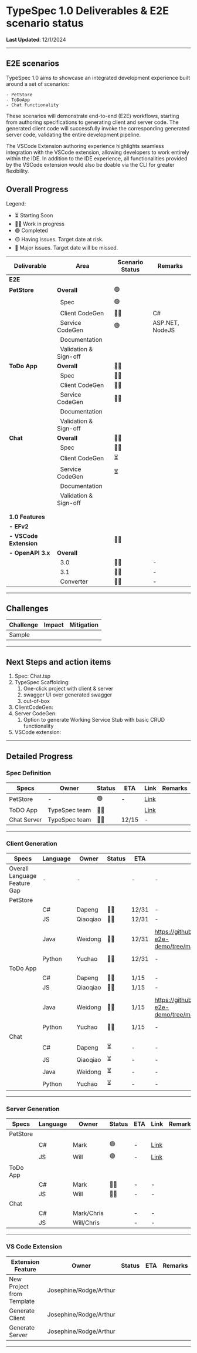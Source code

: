 # TypeSpec 1.0 Deliverables & E2E scenario status

**Last Updated**: 12/1/2024

---

## E2E scenarios

TypeSpec 1.0 aims to showcase an integrated development experience built around a set of scenarios:

    - PetStore
    - ToDoApp
    - Chat Functionality

These scenarios will demonstrate end-to-end (E2E) workflows, starting from authoring specifications to generating client and server code. The generated client code will successfully invoke the corresponding generated server code, validating the entire development pipeline.

The VSCode Extension authoring experience highlights seamless integration with the VSCode extension, allowing developers to work entirely within the IDE. In addition to the IDE experience, all functionalities provided by the VSCode extension would also be doable via the CLI for greater flexibility.

## Overall Progress

Legend:

- :hourglass_flowing_sand: Starting Soon
- :running_man: Work in progress
- :green_circle: Completed
- :yellow_circle: Having issues. Target date at risk.
- :red_circle: Major issues. Target date will be missed.

| **Deliverable**        | **Area**                          | **Scenario Status**      | **Remarks**     |
| ---------------------- | --------------------------------- | ------------------------ | --------------- |
| **E2E**                |                                   |                          |                 |
| **PetStore**           | **Overall**                       | :green_circle:           |                 |
|                        | &nbsp;&nbsp;Spec                  | :green_circle:           |                 |
|                        | &nbsp;&nbsp;Client CodeGen        | :running_man:            | C#              |
|                        | &nbsp;&nbsp;Service CodeGen       | :green_circle:           | ASP.NET, NodeJS |
|                        | &nbsp;&nbsp;Documentation         |                          |                 |
|                        | &nbsp;&nbsp;Validation & Sign-off |                          |                 |
| **ToDo App**           | **Overall**                       | :running_man:            |                 |
|                        | &nbsp;&nbsp;Spec                  | :running_man:            |                 |
|                        | &nbsp;&nbsp;Client CodeGen        | :running_man:            |                 |
|                        | &nbsp;&nbsp;Service CodeGen       | :running_man:            |                 |
|                        | &nbsp;&nbsp;Documentation         |                          |                 |
|                        | &nbsp;&nbsp;Validation & Sign-off |                          |                 |
| **Chat**               | **Overall**                       | :running_man:            |                 |
|                        | &nbsp;&nbsp;Spec                  | :running_man:            |                 |
|                        | &nbsp;&nbsp;Client CodeGen        | :hourglass_flowing_sand: |                 |
|                        | &nbsp;&nbsp;Service CodeGen       | :hourglass_flowing_sand: |                 |
|                        | &nbsp;&nbsp;Documentation         |                          |                 |
|                        | &nbsp;&nbsp;Validation & Sign-off |                          |                 |
|                        |                                   |                          |                 |
|                        |                                   |                          |                 |
| **1.0 Features**       |                                   |                          |                 |
| **- EFv2**             |                                   |                          |                 |
| **- VSCode Extension** |                                   | :running_man:            |                 |
| **- OpenAPI 3.x**      | **Overall**                       |                          |                 |
|                        | &nbsp;&nbsp;3.0                   | :running_man:            | -               |
|                        | &nbsp;&nbsp;3.1                   | :running_man:            | -               |
|                        | &nbsp;&nbsp;Converter             | :running_man:            | -               |

---

## Challenges

| **Challenge** | **Impact** | **Mitigation** |
| ------------- | ---------- | -------------- |
| Sample        |            |                |

---

## Next Steps and action items

1. Spec: Chat.tsp
1. TypeSpec Scaffolding:
   1. One-click project with client & server
   1. swagger UI over generated swagger
   1. out-of-box
1. ClientCodeGen:
1. Server CodeGen:
   1. Option to generate Working Service Stub with basic CRUD functionality
1. VSCode extension:

---

## Detailed Progress

### Spec Definition

| **Specs**   | **Owner**     | **Status**     | **ETA** | **Link**                                                                                  | **Remarks** |
| ----------- | ------------- | -------------- | ------- | ----------------------------------------------------------------------------------------- | ----------- |
| PetStore    | -             | :green_circle: | -       | [Link](https://github.com/allenjzhang/typespec-e2e-demo/blob/main/petstore/spec/main.tsp) |             |
| ToDO App    | TypeSpec team | :running_man:  |         | [Link](https://github.com/allenjzhang/typespec-e2e-demo/blob/main/todoApp/spec/main.tsp)  |             |
| Chat Server | TypeSpec team | :running_man:  | 12/15   | -                                                                                         |             |

---

### Client Generation

| **Specs**                    | **Language** | **Owner** | **Status**               | **ETA** | **Link** | **Remarks** |
| ---------------------------- | ------------ | --------- | ------------------------ | ------- | -------- | ----------- |
| Overall Language Feature Gap | -            | -         |                          | -       | -        |             |
| PetStore                     |              |           |                          |         |          |             |
|                              | C#           | Dapeng    | :running_man:            | 12/31   | -        |             |
|                              | JS           | Qiaoqiao  | :running_man:            | 12/31   | -        |             |
|                              | Java         | Weidong   | :running_man:            | 12/31   | https://github.com/allenjzhang/typespec-e2e-demo/tree/main/petstore/clients/java | `clientcore` not published to Maven |
|                              | Python       | Yuchao    | :running_man:            | 12/31   | -        |             |
| ToDo App                     |              |           |                          |         |          |             |
|                              | C#           | Dapeng    | :running_man:            | 1/15    | -        |             |
|                              | JS           | Qiaoqiao  | :running_man:            | 1/15    | -        |             |
|                              | Java         | Weidong   | :running_man:            | 1/15    | https://github.com/allenjzhang/typespec-e2e-demo/tree/main/todoApp/clients/java | `clientcore` not published to Maven |
|                              | Python       | Yuchao    | :running_man:            | 1/15    | -        |             |
| Chat                         |              |           |                          |         |          |             |
|                              | C#           | Dapeng    | :hourglass_flowing_sand: | -       | -        |             |
|                              | JS           | Qiaoqiao  | :hourglass_flowing_sand: | -       | -        |             |
|                              | Java         | Weidong   | :hourglass_flowing_sand: | -       | -        |             |
|                              | Python       | Yuchao    | :hourglass_flowing_sand: | -       | -        |             |

---

### Server Generation

| **Specs** | **Language** | **Owner**  | **Status**     | **ETA** | **Link**                                                                                   | **Remarks** |
| --------- | ------------ | ---------- | -------------- | ------- | ------------------------------------------------------------------------------------------ | ----------- |
| PetStore  |              |            |                |         |                                                                                            |             |
|           | C#           | Mark       | :green_circle: | -       | [Link](https://github.com/allenjzhang/typespec-e2e-demo/tree/main/petstore/servers/aspnet) |             |
|           | JS           | Will       | :green_circle: | -       | [Link](https://github.com/allenjzhang/typespec-e2e-demo/tree/main/petstore/servers/node)   |             |
| ToDo App  |              |            |                |         |                                                                                            |             |
|           | C#           | Mark       | :running_man:  | -       | -                                                                                          |             |
|           | JS           | Will       | :running_man:  | -       | -                                                                                          |             |
| Chat      |              |            |                |         |                                                                                            |             |
|           | C#           | Mark/Chris |                | -       | -                                                                                          |             |
|           | JS           | Will/Chris |                | -       | -                                                                                          |             |

---

### VS Code Extension

| **Extension Feature**     | **Owner**              | **Status** | **ETA** | **Remarks** |
| ------------------------- | ---------------------- | ---------- | ------- | ----------- |
| New Project from Template | Josephine/Rodge/Arthur |            |         |             |
| Generate Client           | Josephine/Rodge/Arthur |            |         |             |
| Generate Server           | Josephine/Rodge/Arthur |            |         |             |

---
